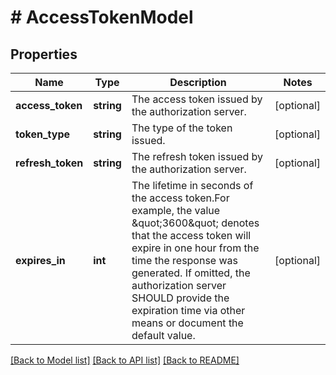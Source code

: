 # # AccessTokenModel

## Properties

Name | Type | Description | Notes
------------ | ------------- | ------------- | -------------
**access_token** | **string** | The access token issued by the authorization server. | [optional]
**token_type** | **string** | The type of the token issued. | [optional]
**refresh_token** | **string** | The refresh token issued by the authorization server. | [optional]
**expires_in** | **int** | The lifetime in seconds of the access token.For example, the value \&quot;3600\&quot; denotes that the access token will expire in one hour from the time the response was generated. If omitted, the authorization server SHOULD provide the expiration time via other means or document the default value. | [optional]

[[Back to Model list]](../../README.md#models) [[Back to API list]](../../README.md#endpoints) [[Back to README]](../../README.md)
